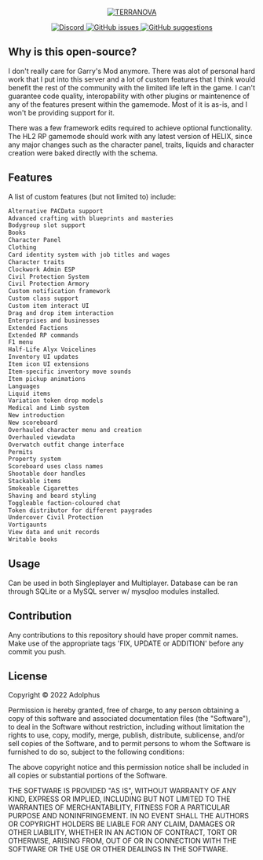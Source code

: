 <p align="center">
	<a href="https://github.com/terranova3/hl2rp/">
		<img src="https://i.gyazo.com/fd67bfc54cdca73f9d8f7629fa1a6698.png" alt="TERRANOVA" />
	</a>
</p>

<p align="center">
	<a href="https://discord.gg/4Sh9gbW">
		<img alt="Discord" src="https://img.shields.io/discord/703480712854241686">
	</a>
	<a href="https://github.com/terranova3/hl2rp-issues/issues">
		<img alt="GitHub issues" src="https://img.shields.io/github/issues-raw/terranova3/hl2rp-issues">
	</a>
	<a href="https://github.com/terranova3/hl2rp-suggestions/issues">
		<img alt="GitHub suggestions" src="https://img.shields.io/github/issues-raw/terranova3/hl2rp-suggestions?label=open%20suggestions">
	</a>
</p>


## Why is this open-source?
I don't really care for Garry's Mod anymore. There was alot of personal hard work that I put into this server and a lot of custom features that I think would benefit the rest of the community with the limited life left in the game. I can't guarantee code quality, interopability with other plugins or maintenence of any of the features present within the gamemode. Most of it is as-is, and I won't be providing support for it.

There was a few framework edits required to achieve optional functionality. The HL2 RP gamemode should work with any latest version of HELIX, since any major changes such as the character panel, traits, liquids and character creation were baked directly with the schema.

## Features

A list of custom features (but not limited to) include:

```bash
Alternative PACData support
Advanced crafting with blueprints and masteries
Bodygroup slot support
Books
Character Panel
Clothing
Card identity system with job titles and wages
Character traits
Clockwork Admin ESP
Civil Protection System
Civil Protection Armory
Custom notification framework
Custom class support
Custom item interact UI
Drag and drop item interaction
Enterprises and businesses
Extended Factions
Extended RP commands
F1 menu
Half-Life Alyx Voicelines
Inventory UI updates
Item icon UI extensions
Item-specific inventory move sounds
Item pickup animations
Languages
Liquid items
Variation token drop models
Medical and Limb system
New introduction
New scoreboard
Overhauled character menu and creation
Overhauled viewdata
Overwatch outfit change interface
Permits
Property system
Scoreboard uses class names
Shootable door handles
Stackable items
Smokeable Cigarettes
Shaving and beard styling
Toggleable faction-coloured chat
Token distributor for different paygrades
Undercover Civil Protection
Vortigaunts
View data and unit records
Writable books
```

## Usage

Can be used in both Singleplayer and Multiplayer. Database can be ran through SQLite or a MySQL server w/ mysqloo modules installed.

## Contribution
Any contributions to this repository should have proper commit names. Make use of the appropriate tags 'FIX, UPDATE or ADDITION' before any commit you push.

## License

Copyright © 2022 Adolphus

Permission is hereby granted, free of charge, to any person obtaining a copy of this software and associated documentation files (the "Software"), to deal in the Software without restriction, including without limitation the rights to use, copy, modify, merge, publish, distribute, sublicense, and/or sell copies of the Software, and to permit persons to whom the Software is furnished to do so, subject to the following conditions:

The above copyright notice and this permission notice shall be included in all copies or substantial portions of the Software.

THE SOFTWARE IS PROVIDED "AS IS", WITHOUT WARRANTY OF ANY KIND, EXPRESS OR IMPLIED, INCLUDING BUT NOT LIMITED TO THE WARRANTIES OF MERCHANTABILITY, FITNESS FOR A PARTICULAR PURPOSE AND NONINFRINGEMENT. IN NO EVENT SHALL THE AUTHORS OR COPYRIGHT HOLDERS BE LIABLE FOR ANY CLAIM, DAMAGES OR OTHER LIABILITY, WHETHER IN AN ACTION OF CONTRACT, TORT OR OTHERWISE, ARISING FROM, OUT OF OR IN CONNECTION WITH THE SOFTWARE OR THE USE OR OTHER DEALINGS IN THE SOFTWARE.
